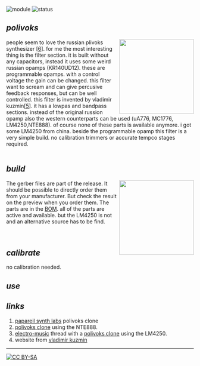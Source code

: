  ![module](https://img.shields.io/badge/module-filter-orange)
![status](https://img.shields.io/badge/status-final-green)

## *polivoks*

<a href="https://photos.google.com/album/AF1QipMEuttl8D54eHz38pUnjgdNbpEEXJatdQuZA4Qf"><img src="https://spielhuus.github.io/elektrophon/images/polivoks-logo-tmb.jpg" height="200px" align="right"></img></a> people seem to love the russian plivoks synthesizer [[6][6]]. for me the most interesting thing is the filter section. it is built without any capacitors, instead it uses some weird russian opamps (KR140UD12). these are programmable opamps. with a control voltage the gain can be changed. this filter want to scream and can give percusive feedback responses, but can be well controlled. this filter is invented by vladimir kuzmin[[5][5]]. it has a lowpas and bandpass sections. instead of the original russion opamp also the western counterparts can be used (uA776, MC1776, LM4250,NTE888). of course none of these parts is available anymore. i got some LM4250 from china. beside the programmable opamp this filter is a very simple build. no calibration trimmers or accurate tempco stages required.<br/><br>

## *build*

<a href="https://spielhuus.github.io/elektrophon/schemas/polivoks.pdf"><img src="https://spielhuus.github.io/elektrophon/images/polivols-schema-tmb.png" width="200px" align="right"></img></a> The gerber files are part of the release. It should be possible to directly order them from your manufacturer. But check the result on the preview when you order them. The parts are in the [BOM](BOM.md). all of the parts are active and available. but the LM4250 is not and an alternative source has to be find. <br/><br/><br/>

## *calibrate*

no calibration needed.

## *use*

## *links*

1) [papareil synth labs][1] polivoks clone
1) [polivoks clone][2] using the NTE888.
1) [electro-music][3] thread with a [polivoks clone][4] using the LM4250. 
1) website from [vladimir kuzmin][5]
---
[![CC BY-SA](https://licensebuttons.net/l/by-sa/3.0/88x31.png)](https://creativecommons.org/licenses/by-sa/4.0/)


[1]: http://m.bareille.free.fr/modular1/vcf_polivoks/vcf_polivoks.htm
[2]: https://modularsynthesis.com/kuzmin/polivoks/djb-polivoks_schematic.jpg
[3]: http://electro-music.com/forum/topic-65609.html
[4]: http://electro-music.com/forum/phpbb-files/polivoks_vcf_soft_917.png
[5]: http://www.muztech.com/company.php
[6]: https://www.youtube.com/watch?v=s8BHnQAXdr4
